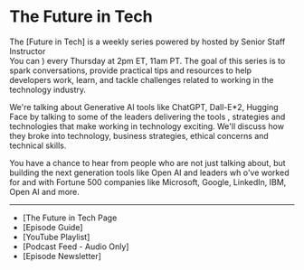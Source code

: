   # The Future in Tech

     
The [Future in Tech]  is a weekly series powered by   hosted by Senior Staff Instructor    
You can ) every Thursday at 2pm ET, 11am PT. The goal of this series is to spark conversations, provide practical tips and resources to help developers work, learn, and tackle challenges related to working in the technology industry.  
     
We're talking about Generative AI tools like ChatGPT, Dall-E*2, Hugging Face by talking to some of the leaders delivering the tools  , strategies and  technologies that make working in technology exciting. We'll discuss how they broke into technology, business strategies, ethical concerns and technical skills.

You have a chance to hear from people who are not just talking about, but building the next generation tools like Open AI and leaders wh o've worked for and with Fortune 500 companies like Microsoft, Google, LinkedIn,  IBM,  Open AI and  more.     
   
---
 - [The Future in Tech Page
- [Episode Guide]   
- [YouTube Playlist] 
- [Podcast Feed - Audio Only]   
- [Episode Newsletter]    
   
